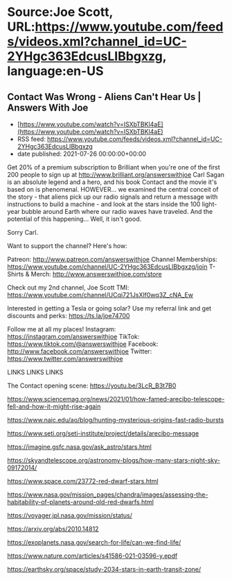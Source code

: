 # Source:Joe Scott, URL:https://www.youtube.com/feeds/videos.xml?channel_id=UC-2YHgc363EdcusLIBbgxzg, language:en-US

## Contact Was Wrong - Aliens Can't Hear Us | Answers With Joe
 - [https://www.youtube.com/watch?v=ISXbTBKl4aE](https://www.youtube.com/watch?v=ISXbTBKl4aE)
 - RSS feed: https://www.youtube.com/feeds/videos.xml?channel_id=UC-2YHgc363EdcusLIBbgxzg
 - date published: 2021-07-26 00:00:00+00:00

Get 20% of a premium subscription to Brilliant when you're one of the first 200 people to sign up at http://www.brilliant.org/answerswithjoe
Carl Sagan is an absolute legend and a hero, and his book Contact and the movie it's based on is phenomenal. HOWEVER... we examined the central conceit of the story - that aliens pick up our radio signals and return a message with instructions to build a machine - and look at the stars inside the 100 light-year bubble around Earth where our radio waves have traveled. And the potential of this happening... Well, it isn't good.

Sorry Carl.


Want to support the channel? Here's how:

Patreon: http://www.patreon.com/answerswithjoe
Channel Memberships: https://www.youtube.com/channel/UC-2YHgc363EdcusLIBbgxzg/join
T-Shirts & Merch: http://www.answerswithjoe.com/store

Check out my 2nd channel, Joe Scott TMI:
https://www.youtube.com/channel/UCqi721JsXlf0wq3Z_cNA_Ew

Interested in getting a Tesla or going solar? Use my referral link and get discounts and perks:
https://ts.la/joe74700

Follow me at all my places!
Instagram: https://instagram.com/answerswithjoe
TikTok: https://www.tiktok.com/@answerswithjoe
Facebook: http://www.facebook.com/answerswithjoe
Twitter: https://www.twitter.com/answerswithjoe

LINKS LINKS LINKS

The Contact opening scene: https://youtu.be/3LcR_B3t7B0

https://www.sciencemag.org/news/2021/01/how-famed-arecibo-telescope-fell-and-how-it-might-rise-again

https://www.naic.edu/ao/blog/hunting-mysterious-origins-fast-radio-bursts

https://www.seti.org/seti-institute/project/details/arecibo-message

https://imagine.gsfc.nasa.gov/ask_astro/stars.html

https://skyandtelescope.org/astronomy-blogs/how-many-stars-night-sky-09172014/

https://www.space.com/23772-red-dwarf-stars.html

https://www.nasa.gov/mission_pages/chandra/images/assessing-the-habitability-of-planets-around-old-red-dwarfs.html

https://voyager.jpl.nasa.gov/mission/status/ 

https://arxiv.org/abs/2010.14812

https://exoplanets.nasa.gov/search-for-life/can-we-find-life/

https://www.nature.com/articles/s41586-021-03596-y.epdf

https://earthsky.org/space/study-2034-stars-in-earth-transit-zone/

